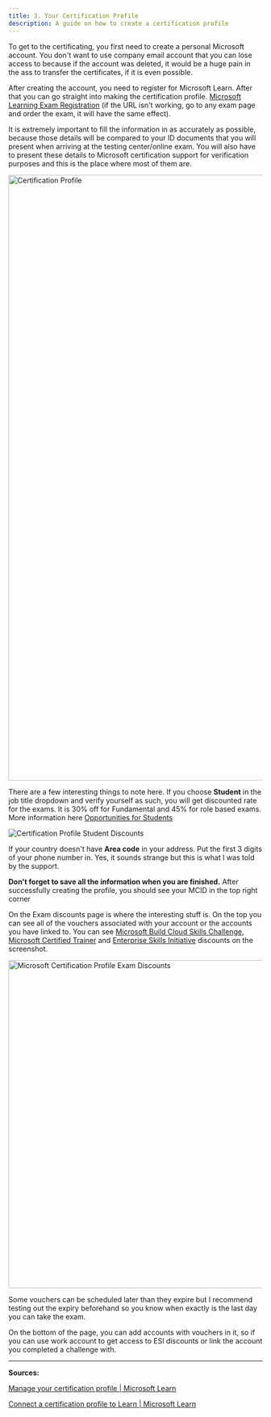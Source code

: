 ```yaml
---
title: 3. Your Certification Profile
description: A guide on how to create a certification profile
---
```


To get to the certificating, you first need to create a personal Microsoft account. You don't want to use company email account that you can lose access to because if the account was deleted, it would be a huge pain in the ass to transfer the certificates, if it is even possible.

After creating the account, you need to register for Microsoft Learn. After that you can go straight into making the certification profile. [Microsoft Learning Exam Registration](https://go.microsoft.com/fwlink/?linkid=2188912) (if the URL isn't working, go to any exam page and order the exam, it will have the same effect).

It is extremely important to fill the information in as accurately as possible, because those details will be compared to your ID documents that you will present when arriving at the testing center/online exam. You will also have to present these details to Microsoft certification support for verification purposes and this is the place where most of them are.

<img title="" src="/certificationprofilepage.webp" width="800" height="1200" alt="Certification Profile">

There are a few interesting things to note here. If you choose **Student** in the job title dropdown and verify yourself as such, you will get discounted rate for the exams. It is 30% off for Fundamental and 45% for role based exams. More information here [Opportunities for Students](https://certs.msfthub.wiki/guide/studentopportunities/)

<img title="" src="/studentdiscount.webp" alt="Certification Profile Student Discounts">

If your country doesn't have **Area code** in your address. Put the first 3 digits of your phone number in. Yes, it sounds strange but this is what I was told by the support. 

**Don't forget to save all the information when you are finished.**
After successfully creating the profile, you should see your MCID in the top right corner

On the Exam discounts page is where the interesting stuff is. On the top you can see all of the vouchers associated with your account or the accounts you have linked to. You can see [Microsoft Build Cloud Skills Challenge](https://certs.msfthub.wiki/vouchers/cloud-skills-challenges/), [Microsoft Certified Trainer](https://learn.microsoft.com/en-us/certifications/mct-certification) and [Enterprise Skills Initiative](https://certs.msfthub.wiki/vouchers/microsoft-esi/) discounts on the screenshot.

<img title="" src="/certificationprofileexamdiscounts.png" width="700" height="650" alt="Microsoft Certification Profile Exam Discounts">

Some vouchers can be scheduled later than they expire but I recommend testing out the expiry beforehand so you know when exactly is the last day you can take the exam.

On the bottom of the page, you can add accounts with vouchers in it, so if you can use work account to get access to ESI discounts or link the account you completed a challenge with.

---

**Sources:**

[Manage your certification profile | Microsoft Learn](https://learn.microsoft.com/en-us/certifications/manage-certification-profile)

[Connect a certification profile to Learn | Microsoft Learn](https://learn.microsoft.com/en-us/certifications/connect-cert-profile-to-learn)
